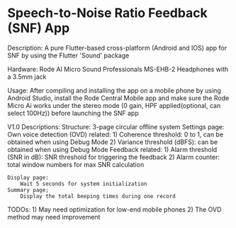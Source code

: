 # Speech-to-Noise Ratio Feedback (SNF) App 
Description: A pure Flutter-based cross-platform (Android and IOS) app for SNF by using the Flutter 'Sound' package

Hardware: Rode AI Micro
          Sound Professionals MS-EHB-2
          Headphones with a 3.5mm jack

Usage: After compiling and installing the app on a mobile phone by using Android Studio, install the Rode Central Mobile app and make sure the Rode Micro Ai works under the stereo mode (0 gain, HPF applied(optional, can select 100Hz)) before launching the SNF app

V1.0 Descriptions: 
    Structure: 3-page circular offline system
    Settings page:
        Own voice detection (OVD) related:
        1) Coherence threshold: 0 to 1, can be obtained when using Debug Mode
        2) Variance threshold (dBFS): can be obtained when using Debug Mode
        Feedback related:
        1) Alarm threshold (SNR in dB): SNR threshold for triggering the feedback 
        2) Alarm counter: total window numbers for max SNR calculation
        
    Display page:
        Wait 5 seconds for system initialization
    Summary page;
        Display the total beeping times during one record
        
TODOs:
    1) May need optimization for low-end mobile phones
    2) The OVD method may need improvement

    
     
